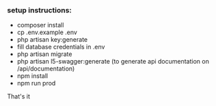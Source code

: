 <h3> setup instructions: </h3>
<ul>
    <li>composer install</li>
    <li>cp .env.example .env</li>
    <li>php artisan key:generate</li>
    <li>fill database credentials in .env</li>
    <li>php artisan migrate</li>
    <li>php artisan l5-swagger:generate (to generate api documentation on /api/documentation)</li>
    <li>npm install</li>
    <li>npm run prod</li>
</ul>
That's it
